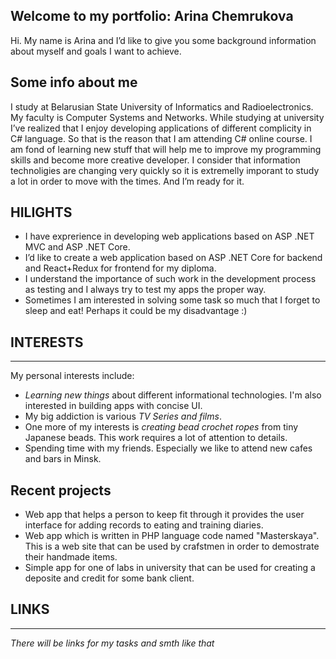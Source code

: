 ## Welcome to my portfolio: Arina Chemrukova
Hi. My name is Arina and I’d like to give you some background information about myself and goals I want to achieve.

## Some info about me

I study at Belarusian State University of Informatics and Radioelectronics.
My faculty is Computer Systems and Networks. While studying at university I’ve realized that I enjoy developing applications of different complicity in C# language. So that is the reason that I am attending C# online course. I am fond of learning new stuff that will help me to improve my programming skills and become more creative developer. I consider that information technoligies are changing very quickly so it is extremelly imporant to study a lot in order to move with the times. And I’m ready for it.

## HILIGHTS

- I have exprerience in developing web applications based on ASP .NET MVC and ASP .NET Core.
- I’d like to create a web application based on ASP .NET Core for backend and React+Redux for frontend for my diploma.
- I understand the importance of such work in the development process as testing and I always try to test my apps the proper way.
- Sometimes I am interested in solving some task so much that I forget to sleep and eat! Perhaps it could be my disadvantage :)

## INTERESTS
***
My personal interests include:

- *Learning new things* about different
informational technologies. I'm also 
interested in building apps with concise UI.
- My big addiction is various *TV Series and 
films*. 
- One more of my interests is *creating bead crochet ropes*
from tiny Japanese beads. This work requires a lot
of attention to details.
- Spending time with my friends. Especially we like to 
attend new cafes and bars in Minsk.

## Recent projects
- Web app that helps a person to keep fit through it
provides the user interface for adding records to 
eating and training diaries. 
- Web app which is written in PHP language
code named "Masterskaya". This is a web site that can 
be used by crafstmen in order to demostrate their handmade items.
- Simple app for one of labs in university that can be used for 
creating a deposite and credit for some bank client.

## LINKS 
***
*There will be links for my tasks and smth like that*
